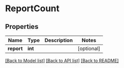 # ReportCount

## Properties
Name | Type | Description | Notes
------------ | ------------- | ------------- | -------------
**report** | **int** |  | [optional] 

[[Back to Model list]](../README.md#documentation-for-models) [[Back to API list]](../README.md#documentation-for-api-endpoints) [[Back to README]](../README.md)


